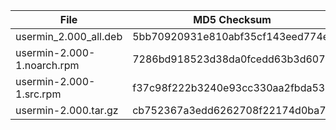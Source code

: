 | File | MD5 Checksum |
| ---- | ------------ |
| usermin_2.000_all.deb | 5bb70920931e810abf35cf143eed774e |
| usermin-2.000-1.noarch.rpm | 7286bd918523d38da0fcedd63b3d6079 |
| usermin-2.000-1.src.rpm | f37c98f222b3240e93cc330aa2fbda53 |
| usermin-2.000.tar.gz | cb752367a3edd6262708f22174d0ba7a |
